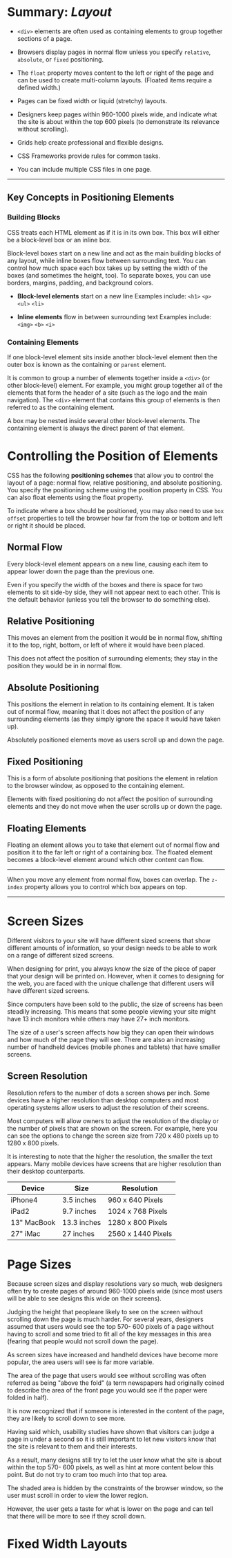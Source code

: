 # **Summary: *Layout***

- `<div>` elements are often used as containing elements
to group together sections of a page.

- Browsers display pages in normal flow unless you
specify `relative`, `absolute`, or `fixed` positioning.

- The `float` property moves content to the left or right
of the page and can be used to create multi-column
layouts. (Floated items require a defined width.)

- Pages can be fixed width or liquid (stretchy) layouts.

- Designers keep pages within 960-1000 pixels wide,
and indicate what the site is about within the top 600
pixels (to demonstrate its relevance without scrolling).

- Grids help create professional and flexible designs.

- CSS Frameworks provide rules for common tasks.

- You can include multiple CSS files in one page.
---

## Key Concepts in Positioning Elements

### Building Blocks

CSS treats each HTML element as if it is in its own box. This box will either be a block-level
box or an inline box.

Block-level boxes start on a new line and act as the main building blocks
of any layout, while inline boxes flow between surrounding text. You can
control how much space each box takes up by setting the width of the
boxes (and sometimes the height, too). To separate boxes, you can use
borders, margins, padding, and background colors.

- **Block-level elements** start on a new line
Examples include: `<h1>` `<p>` `<ul>` `<li>`

- **Inline elements** flow in between surrounding text
Examples include:
`<img>` `<b>` `<i>`

### Containing Elements

If one block-level element sits inside another block-level element then the outer box is known as the containing or `parent` element.

It is common to group a number of elements together inside a `<div>` (or other block-level) element. For example, you might group together all of the elements that form the header of a site (such as the logo and
the main navigation). The `<div>` element that contains this group of elements is then referred to as the containing element.

A box may be nested inside several other block-level elements. The containing
element is always the direct parent of that element.

# Controlling the Position of Elements

CSS has the following **positioning schemes** that allow you to control the layout of a page: normal flow, relative positioning, and absolute positioning. You specify the positioning scheme using the position property in CSS. You can also float elements using the float property.

To indicate where a box should be positioned, you may also need to use `box offset` properties to tell the browser how far from the top or bottom and left or right it should be placed. 

## Normal Flow

Every block-level element appears on a new line, causing each item to appear lower down
the page than the previous one.

Even if you specify the width of the boxes and there is space for two elements to sit side-by side, they will not appear next
to each other. This is the default behavior (unless you tell the browser to do something else).

## Relative Positioning

This moves an element from the position it would be in normal flow, shifting it to the top, right, bottom, or left of where it would have been placed. 

This does not affect the position of surrounding elements; they stay in the position they would be in in normal flow.

## Absolute Positioning

This positions the element in relation to its containing element. It is taken out of normal flow, meaning that it does not affect the position of any surrounding elements (as they simply ignore the space it would have taken up).

Absolutely positioned elements move as users scroll up and down the page.

## Fixed Positioning

This is a form of absolute positioning that positions the element in relation to the
browser window, as opposed to the containing element.

Elements with fixed positioning do not affect the position of surrounding elements and they do not move when the user scrolls up or down the page.

## Floating Elements

Floating an element allows you to take that element out of normal flow and position it to the far left or right of a containing box. The floated element becomes a block-level element around which other content can flow.

---

When you move any element from
normal flow, boxes can overlap. The
`z-index` property allows you to control
which box appears on top.


---

# Screen Sizes

Different visitors to your site will have different sized screens that show different amounts of information, so your design needs to be able to work on a range of different sized screens.

When designing for print, you always know the size of the
piece of paper that your design will be printed on. However,
when it comes to designing for the web, you are faced with the
unique challenge that different users will have different sized
screens.

Since computers have been sold to the public, the size of screens
has been steadily increasing. This means that some people
viewing your site might have 13 inch monitors while others may
have 27+ inch monitors.

The size of a user's screen affects how big they can open
their windows and how much of the page they will see. There
are also an increasing number of handheld devices (mobile
phones and tablets) that have smaller screens.

## Screen Resolution

Resolution refers to the number of dots a screen shows per inch. Some devices have a higher resolution than desktop computers and most operating systems allow users to adjust the resolution of their screens.

Most computers will allow owners to adjust the resolution
of the display or the number of pixels that are shown on the
screen. For example, here you can see the options to change
the screen size from 720 x 480 pixels up to 1280 x 800 pixels.

It is interesting to note that the higher the resolution, the
smaller the text appears. Many mobile devices have screens
that are higher resolution than their desktop counterparts.

|Device|Size|Resolution|
|------|----|----------|
|iPhone4|3.5 inches|960 x 640 Pixels|
|iPad2| 9.7 inches | 1024 x 768 Pixels|
|13" MacBook|13.3 inches| 1280 x 800 Pixels|
|27" iMac | 27 inches | 2560 x 1440 Pixels|

# Page Sizes

Because screen sizes and display resolutions vary so much, web
designers often try to create pages of around 960-1000 pixels wide
(since most users will be able to see designs this wide on their screens).

Judging the height that peopleare likely to see on the screen
without scrolling down the page is much harder. For several
years, designers assumed that users would see the top 570-
600 pixels of a page without having to scroll and some tried
to fit all of the key messages in this area (fearing that people
would not scroll down the page).

As screen sizes have increased and handheld devices have
become more popular, the area users will see is far more
variable.

The area of the page that users would see without scrolling was
often referred as being "above the fold" (a term newspapers
had originally coined to describe the area of the front page you
would see if the paper were folded in half).

It is now recognized that if someone is interested in the
content of the page, they are likely to scroll down to see more.

Having said which, usability studies have shown that visitors
can judge a page in under a second so it is still important to
let new visitors know that the site is relevant to them and their
interests.

As a result, many designs still try to let the user know what the
site is about within the top 570- 600 pixels, as well as hint at
more content below this point. But do not try to cram too much into that top area.

The shaded area is hidden by the constraints of the browser
window, so the user must scroll in order to view the lower region.

However, the user gets a taste for what is lower on the page
and can tell that there will be more to see if they scroll down.

# Fixed Width Layouts
